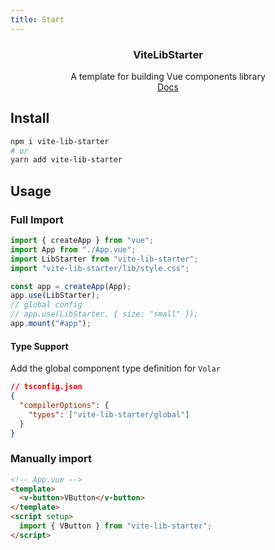 ```yaml
---
title: Start
---
```


<div align="center">
<h3>ViteLibStarter</h3>
<span>A template for building Vue components library</span> 
<br>
<a  href="https://soullyoko.github.io/vite-lib-starter/">Docs</a>
</div>

## Install

```bash
npm i vite-lib-starter
# or
yarn add vite-lib-starter
```

## Usage

### Full Import

```ts
import { createApp } from "vue";
import App from "./App.vue";
import LibStarter from "vite-lib-starter";
import "vite-lib-starter/lib/style.css";

const app = createApp(App);
app.use(LibStarter);
// global config
// app.use(LibStarter, { size: "small" });
app.mount("#app");
```

#### Type Support

Add the global component type definition for `Volar`

```json
// tsconfig.json
{
  "compilerOptions": {
    "types": ["vite-lib-starter/global"]
  }
}
```

### Manually import

```html
<!-- App.vue -->
<template>
  <v-button>VButton</v-button>
</template>
<script setup>
  import { VButton } from "vite-lib-starter";
</script>
```
